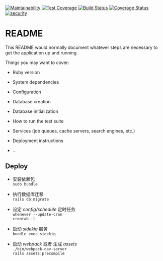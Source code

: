 [![Maintainability](https://api.codeclimate.com/v1/badges/62169bb8e53f6d2721a9/maintainability)](https://codeclimate.com/github/ShanRubyist/TianLuo/maintainability)
[![Test Coverage](https://api.codeclimate.com/v1/badges/62169bb8e53f6d2721a9/test_coverage)](https://codeclimate.com/github/ShanRubyist/TianLuo/test_coverage)
[![Build Status](https://travis-ci.org/ShanRubyist/TianLuo.svg?branch=master)](https://travis-ci.org/ShanRubyist/TianLuo)
[![Coverage Status](https://coveralls.io/repos/github/ShanRubyist/TianLuo/badge.svg)](https://coveralls.io/github/ShanRubyist/TianLuo)
[![security](https://hakiri.io/github/ShanRubyist/TianLuo/master.svg)](https://hakiri.io/github/ShanRubyist/TianLuo/master)

# README

This README would normally document whatever steps are necessary to get the
application up and running.

Things you may want to cover:

* Ruby version

* System dependencies

* Configuration

* Database creation

* Database initialization

* How to run the test suite

* Services (job queues, cache servers, search engines, etc.)

* Deployment instructions

* ...

## Deploy

* 安装依赖包  
`sudo bundle`

* 执行数据库迁移  
`rails db:migrate`

* 设定 *config/schedule* 定时任务  
`whenever --update-cron`  
`crontab -l`

* 启动 *sidekiq* 服务  
`bundle exec sidekiq`  

* 启动 *webpack* 或者 生成 *assets*  
`./bin/webpack-dev-server`  
`rails assets:precompile`
